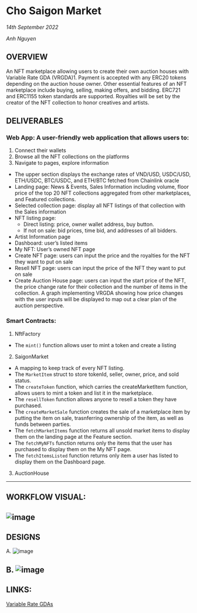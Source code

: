 
# Cho Saigon Market
_14th September 2022_

_Anh Nguyen_

## OVERVIEW
An NFT marketplace allowing users to create their own auction houses with Variable Rate GDA (VRGDA)1. Payment is accepted with any ERC20 tokens depending on the auction house owner. Other essential features of an NFT marketplace include buying, selling, making offers, and bidding. ERC721 and ERC1155 token standards are supported. Royalties will be set by the creator of the NFT collection to honor creatives and artists.

## DELIVERABLES

### Web App: A user-friendly web application that allows users to:
  1. Connect their wallets
  2. Browse all the NFT collections on the platforms
  3. Navigate to pages, explore information
  - The upper section displays the exchange rates of VND/USD, USDC/USD, ETH/USDC, BTC/USDC, and ETH/BTC fetched from Chainlink oracle
  - Landing page: News & Events, Sales Information including volume, floor price of the top 20 NFT collections aggregated from other marketplaces, and Featured collections.
  - Selected collection page: display all NFT listings of that collection with the Sales information
  - NFT listing page: 
    - Direct listing: price, owner wallet address, buy button.
    - If not on sale: bid prices, time bid, and addresses of all bidders.
  - Artist Information page
  - Dashboard: user’s listed items
  - My NFT: User’s owned NFT page
  - Create NFT page: users can input the price and the royalties for the NFT they want to put on sale
  - Resell NFT page: users can input the price of the NFT they want to put on sale
  - Create Auction House page: users can input the start price of the NFT, the price change rate for their collection and the number of items in the collection. A graph implementing VRGDA showing how price changes with the user inputs will be displayed to map out a clear plan of the auction perspective.  

### Smart Contracts: 
  
  1. NftFactory
  - The `mint()` function allows user to mint a token and create a listing


  2. SaigonMarket

  - A mapping to keep track of every NFT listing. 
  - The `MarketItem` struct to store tokenId, seller, owner, price, and sold status.
  - The `createToken` function, which carries the createMarketItem function, allows users to mint a token and list it in the marketplace.
  - The `resellToken` function allows anyone to resell a token they have purchased. 
  - The `createMarketSale` function creates the sale of a marketplace item by putting the item on sale, trasnferring ownership of the item, as well as funds between parties.
  - The `fetchMarketItems` function returns all unsold market items to display them on the landing page at the Feature section.
  - The `fetchMyNFTs` function returns only the items that the user has purchased to display them on the My NFT page.
  - The `fetchItemsListed` function returns only item a user has listed to display them on the Dashboard page.

  3. AuctionHouse 
------

## WORKFLOW VISUAL:

![image](https://user-images.githubusercontent.com/48362877/190514292-7021c378-72cd-410b-b77b-959dd673b357.png)
------

## DESIGNS

A. 
![image](https://user-images.githubusercontent.com/48362877/190514990-9f3b2858-fe73-49b6-b970-c97c921c6a4f.png)

B.
![image](https://user-images.githubusercontent.com/48362877/190515013-ca0c9657-a0e8-441b-a62c-d2d24661c7f3.png)
------

## LINKS:

[Variable Rate GDAs](https://www.paradigm.xyz/2022/08/vrgda)
